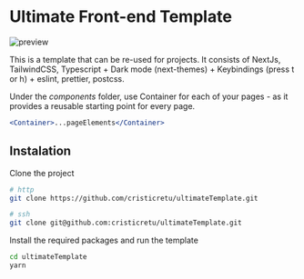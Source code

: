 # Ultimate Front-end Template

![preview](https://cdn.discordapp.com/attachments/797485737272541250/894949112099766272/Screenshot_2021-10-05_at_5.06.29_PM.png)

This is a template that can be re-used for projects. It consists of NextJs, TailwindCSS, Typescript + Dark mode (next-themes) + Keybindings (press t or h) + eslint, prettier, postcss.

Under the _components_ folder, use Container for each of your pages - as it provides a reusable starting point for every page.

```jsx
<Container>...pageElements</Container>
```

## Instalation

Clone the project

```bash
# http
git clone https://github.com/cristicretu/ultimateTemplate.git

# ssh
git clone git@github.com:cristicretu/ultimateTemplate.git
```

Install the required packages and run the template

```bash
cd ultimateTemplate
yarn
```
